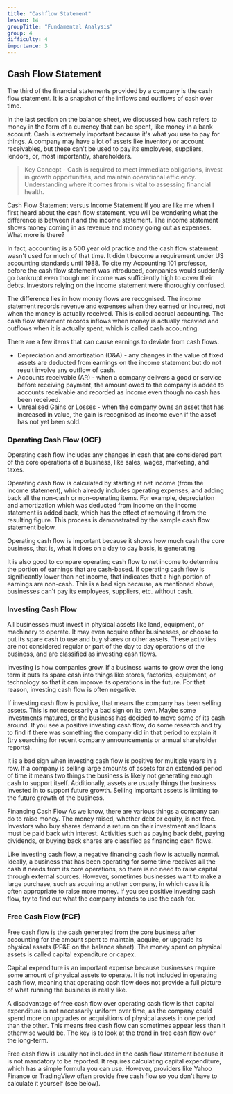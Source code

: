 ```yaml
---
title: "Cashflow Statement"
lesson: 14
groupTitle: "Fundamental Analysis"
group: 4
difficulty: 4
importance: 3
---
```

## Cash Flow Statement
The third of the financial statements provided by a company is the cash flow statement. It is a snapshot of the inflows and outflows of cash over time.

In the last section on the balance sheet, we discussed how cash refers to money in the form of a currency that can be spent, like money in a bank account. Cash is extremely important because it's what you use to pay for things. A company may have a lot of assets like inventory or account receivables, but these can't be used to pay its employees, suppliers, lendors, or, most importantly, shareholders.

> Key Concept - Cash is required to meet immediate obligations, invest in growth opportunities, and maintain operational efficiency. Understanding where it comes from is vital to assessing financial health.

Cash Flow Statement versus Income Statement
If you are like me when I first heard about the cash flow statement, you will be wondering what the difference is between it and the income statement. The income statement shows money coming in as revenue and money going out as expenses. What more is there?

In fact, accounting is a 500 year old practice and the cash flow statement wasn't used for much of that time. It didn't become a requirement under US accounting standards until 1988. To cite my Accounting 101 professor, before the cash flow statement was introduced, companies would suddenly go bankrupt even though net income was sufficiently high to cover their debts. Investors relying on the income statement were thoroughly confused.

The difference lies in how money flows are recognised. The income statement records revenue and expenses when they earned or incurred, not when the money is actually received. This is called accrual accounting. The cash flow statement records inflows when money is actually recevied and outflows when it is actually spent, which is called cash accounting.

There are a few items that can cause earnings to deviate from cash flows.

- Depreciation and amortization (D&A) - any changes in the value of fixed assets are deducted from earnings on the income statement but do not result involve any outflow of cash.
- Accounts receivable (AR) - when a company delivers a good or service before receiving payment, the amount owed to the company is added to accounts receivable and recorded as income even though no cash has been received.
- Unrealised Gains or Losses - when the company owns an asset that has increased in value, the gain is recognised as income even if the asset has not yet been sold.

### Operating Cash Flow (OCF)
Operating cash flow includes any changes in cash that are considered part of the core operations of a business, like sales, wages, marketing, and taxes.

Operating cash flow is calculated by starting at net income (from the income statement), which already includes operating expenses, and adding back all the non-cash or non-operating items. For example, depreciation and amortization which was deducted from income on the income statement is added back, which has the effect of removing it from the resulting figure. This process is demonstrated by the sample cash flow statement below.

Operating cash flow is important because it shows how much cash the core business, that is, what it does on a day to day basis, is generating.

It is also good to compare operating cash flow to net income to determine the portion of earnings that are cash-based. If operating cash flow is significantly lower than net income, that indicates that a high portion of earnings are non-cash. This is a bad sign because, as mentioned above, businesses can't pay its employees, suppliers, etc. without cash.

### Investing Cash Flow
All businesses must invest in physical assets like land, equipment, or machinery to operate. It may even acquire other businesses, or choose to put its spare cash to use and buy shares or other assets. These activities are not considered regular or part of the day to day operations of the business, and are classified as investing cash flows.

Investing is how companies grow. If a business wants to grow over the long term it puts its spare cash into things like stores, factories, equipment, or technology so that it can improve its operations in the future. For that reason, investing cash flow is often negative.

If investing cash flow is positive, that means the company has been selling assets. This is not necessarily a bad sign on its own. Maybe some investments matured, or the business has decided to move some of its cash around. If you see a positive investing cash flow, do some research and try to find if there was something the company did in that period to explain it (try searching for recent company announcements or annual shareholder reports).

It is a bad sign when investing cash flow is positive for multiple years in a row. If a company is selling large amounts of assets for an extended period of time it means two things the business is likely not generating enough cash to support itself. Additionally, assets are usually things the business invested in to support future growth. Selling important assets is limiting to the future growth of the business.

Financing Cash Flow
As we know, there are various things a company can do to raise money. The money raised, whether debt or equity, is not free. Investors who buy shares demand a return on their investment and loans must be paid back with interest. Activities such as paying back debt, paying dividends, or buying back shares are classified as financing cash flows.

Like investing cash flow, a negative financing cash flow is actually normal. Ideally, a business that has been operating for some time receives all the cash it needs from its core operations, so there is no need to raise capital through external sources. However, sometimes businesses want to make a large purchase, such as acquiring another company, in which case it is often appropriate to raise more money. If you see positive investing cash flow, try to find out what the company intends to use the cash for.

### Free Cash Flow (FCF)
Free cash flow is the cash generated from the core business after accounting for the amount spent to maintain, acquire, or upgrade its physical assets (PP&E on the balance sheet). The money spent on physical assets is called capital expenditure or capex.

Capital expenditure is an important expense because businesses require some amount of physical assets to operate. It is not included in operating cash flow, meaning that operating cash flow does not provide a full picture of what running the business is really like.

A disadvantage of free cash flow over operating cash flow is that capital expenditure is not necessarily uniform over time, as the company could spend more on upgrades or acquisitions of physical assets in one period than the other. This means free cash flow can sometimes appear less than it otherwise would be. The key is to look at the trend in free cash flow over the long-term.

Free cash flow is usually not included in the cash flow statement because it is not mandatory to be reported. It requires calculating capital expenditure, which has a simple formula you can use. However, providers like Yahoo Finance or TradingView often provide free cash flow so you don't have to calculate it yourself (see below).